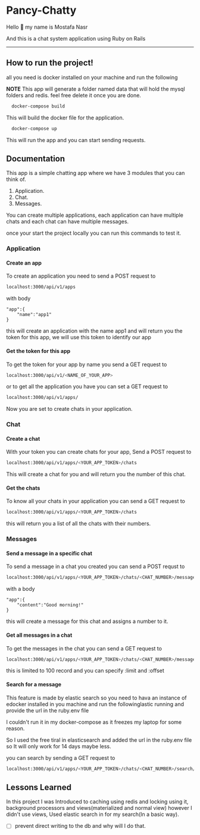  # Pancy-Chatty 

Hello :wave: my name is Mostafa Nasr

And this is a chat system application using Ruby on Rails

---
## How to run the project!

all you need is docker installed on your machine and run the following

**NOTE**
This app will generate a folder named data that will hold the mysql folders and redis. feel free delete it once you are done.


 
```bash
  docker-compose build
```
This will build the docker file for the application.

```bash
  docker-compose up
```
This will run the app and you can start sending requests.


## Documentation

This app is a simple chatting app where we have 3 modules that you can think
of.
1. Application.
2. Chat.
3. Messages.

You can create multiple applications, each application can have multiple chats
and each chat can have multiple messages.

once your start the project locally you can run this commands to test it.
### Application
#### Create an app

To create an application you need to send a POST request to

```bash
localhost:3000/api/v1/apps
```

with body 

    "app":{
        "name":"app1"
    }


this will create an application with the name app1 and will return you the
token for this app, we will use this token to identify our app

#### Get the token for this app

To get the token for your app by name you send a GET request to
```bash
localhost:3000/api/v1/<NAME_OF_YOUR_APP>
```
or to get all the application you have you can set a GET request to 

```bash
localhost:3000/api/v1/apps/
```


Now you are set to create chats in your application.

### Chat
#### Create a chat

With your token you can create chats for your app, Send a POST request to

```bash
localhost:3000/api/v1/apps/<YOUR_APP_TOKEN>/chats
```
This will create a chat for you and will return you the number of this chat.


#### Get the chats
To know all your chats in your application you can send a GET request to

```bash
localhost:3000/api/v1/apps/<YOUR_APP_TOKEN>/chats
```

this will return you a list of all the chats with their numbers.

### Messages
#### Send a message in a specific chat

To send a message in a chat you created you can send a POST requst to

```bash
localhost:3000/api/v1/apps/<YOUR_APP_TOKEN>/chats/<CHAT_NUMBER>/messages
```
with a body

    "app":{
        "content":"Good morning!"
    }

this will create a message for this chat and assigns a number to it.

#### Get all messages in a chat

To get the messages in the chat you can send a GET request to
```bash
localhost:3000/api/v1/apps/<YOUR_APP_TOKEN>/chats/<CHAT_NUMBER>/messages
```

this is limited to 100 record and you can specify :limit and :offset

#### Search for a message

This feature is made by elastic search so you need to hava an instance of edocker installed in you machine and run the followinglastic
running and provide the url in the ruby.env file

I couldn't run it in my docker-compose as it freezes my laptop for some reason.

So I used the free tiral in elasticsearch and added the url in the ruby.env file
so It will only work for 14 days maybe less.

you can search by sending a GET request to

```bash
localhost:3000/api/v1/apps/<YOUR_APP_TOKEN>/chats/<CHAT_NUMBER>/search/<SEARCH_KEY>
```

## Lessons Learned

In this project I was Introduced to caching using redis and locking using it, background processors and 
views(materialized and normal view) however I didn't use views,
Used elastic search in for my search(In a basic way).


- [ ] prevent direct writing to the db and why will I do that.


 



